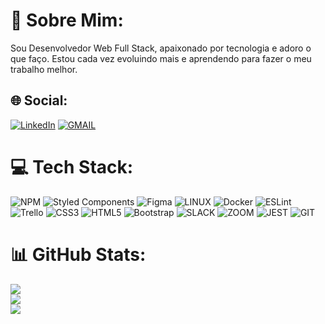 # 💫 Sobre Mim:

Sou Desenvolvedor Web Full Stack, apaixonado por tecnologia e adoro o que faço. Estou cada vez evoluindo mais e aprendendo para fazer o meu trabalho melhor.

## 🌐 Social:
[![LinkedIn](https://img.shields.io/badge/-LinkedIn-%230077B5?style=for-the-badge&logo=linkedin&logoColor=white)](https://linkedin.com/in/ruan-portella)
[![GMAIL](https://img.shields.io/badge/-Gmail-%23333?style=for-the-badge&logo=gmail&logoColor=white)](mailto:ruanmorales29@gmail.com) 


# 💻 Tech Stack:
![NPM](https://img.shields.io/badge/NPM-%23000000.svg?style=for-the-badge&logo=npm&logoColor=white) ![Styled Components](https://img.shields.io/badge/styled--components-DB7093?style=for-the-badge&logo=styled-components&logoColor=white) 	![Figma](https://img.shields.io/badge/figma-%23F24E1E.svg?style=for-the-badge&logo=figma&logoColor=white) ![LINUX](https://img.shields.io/badge/Linux-FCC624?style=for-the-badge&logo=linux&logoColor=black) ![Docker](https://img.shields.io/badge/docker-%230db7ed.svg?style=for-the-badge&logo=docker&logoColor=white) ![ESLint](https://img.shields.io/badge/ESLint-4B3263?style=for-the-badge&logo=eslint&logoColor=white) ![Trello](https://img.shields.io/badge/Trello-%23026AA7.svg?style=for-the-badge&logo=Trello&logoColor=white) ![CSS3](https://img.shields.io/badge/css3-%231572B6.svg?style=for-the-badge&logo=css3&logoColor=white) ![HTML5](https://img.shields.io/badge/html5-%23E34F26.svg?style=for-the-badge&logo=html5&logoColor=white) ![Bootstrap](https://img.shields.io/badge/bootstrap-%23563D7C.svg?style=for-the-badge&logo=bootstrap&logoColor=white) ![SLACK](https://img.shields.io/badge/Slack-4A154B?style=for-the-badge&logo=slack&logoColor=white) ![ZOOM](https://img.shields.io/badge/Zoom-2D8CFF?style=for-the-badge&logo=zoom&logoColor=white)  ![JEST](https://img.shields.io/badge/Jest-C21325?style=for-the-badge&logo=jest&logoColor=white) ![GIT](https://img.shields.io/badge/GIT-E44C30?style=for-the-badge&logo=git&logoColor=white)

# 📊 GitHub Stats:
![](https://github-readme-stats.vercel.app/api?username=Ruan-Portella&theme=dark&hide_border=false&include_all_commits=false&count_private=false)<br/>
![](https://github-readme-streak-stats.herokuapp.com/?user=Ruan-Portella&theme=dark&hide_border=false)<br/>
![](https://github-readme-stats.vercel.app/api/top-langs/?username=Ruan-Portella&theme=dark&hide_border=false&include_all_commits=false&count_private=false&layout=compact)
